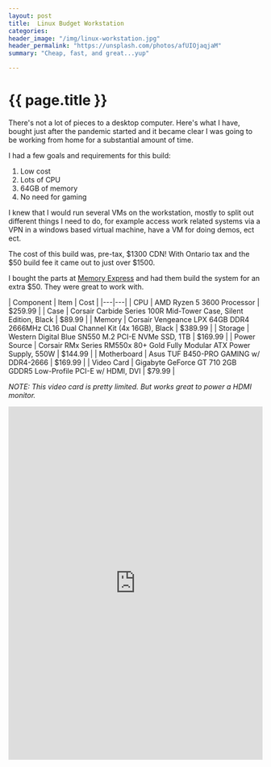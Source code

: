 ```yaml
---
layout: post
title:  Linux Budget Workstation
categories:
header_image: "/img/linux-workstation.jpg"
header_permalink: "https://unsplash.com/photos/afUIOjaqjaM"
summary: "Cheap, fast, and great...yup"

---
```


# {{ page.title }}

There's not a lot of pieces to a desktop computer. Here's what I have, bought just after the pandemic started and it became clear I was going to be working from home for a substantial amount of time.

I had a few goals and requirements for this build:

1. Low cost
2. Lots of CPU
3. 64GB of memory
4. No need for gaming

I knew that I would run several VMs on the workstation, mostly to split out different things I need to do, for example access work related systems via a VPN in a windows based virtual machine, have a VM for doing demos, ect ect.

The cost of this build was, pre-tax, $1300 CDN! With Ontario tax and the $50 build fee it came out to just over $1500.

I bought the parts at [Memory Express](https://www.memoryexpress.com/) and had them build the system for an extra $50. They were great to work with.

| Component | Item | Cost  |
|---|---|
| CPU | AMD Ryzen 5 3600 Processor  | $259.99   |
| Case | Corsair Carbide Series 100R Mid-Tower Case, Silent Edition, Black | $89.99 |
| Memory | Corsair Vengeance LPX 64GB DDR4 2666MHz CL16 Dual Channel Kit (4x 16GB), Black | $389.99 |
| Storage | Western Digital Blue SN550 M.2 PCI-E NVMe SSD, 1TB | $169.99 |
| Power Source | Corsair RMx Series RM550x 80+ Gold Fully Modular ATX Power Supply, 550W  | $144.99 |
| Motherboard | Asus TUF B450-PRO GAMING w/ DDR4-2666 | $169.99 |
| Video Card | Gigabyte GeForce GT 710 2GB GDDR5 Low-Profile PCI-E w/ HDMI, DVI | $79.99 |

*NOTE: This video card is pretty limited. But works great to power a HDMI monitor.*

<iframe src="https://kit.co/embed?url=https%3A%2F%2Fkit.co%2Fccollicutt%2Flinux-budget-workstation" style="display: block; border: 0px; margin: 0 auto; width: 100%; height: 100vw; max-width: 700px; max-height: 700px" scrolling="no"></iframe>